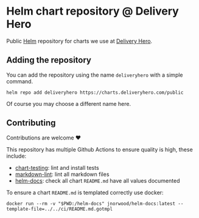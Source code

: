 # Helm chart repository @ Delivery Hero

Public [Helm](https://helm.sh/) repository for charts we use at [Delivery Hero](https://www.deliveryhero.com/).

## Adding the repository

You can add the repository using the name `deliveryhero` with a simple command.

```
helm repo add deliveryhero https://charts.deliveryhero.com/public
```

Of course you may choose a different name here.

## Contributing

Contributions are welcome ❤️

This repository has multiple Github Actions to ensure quality is high, these include:

- [chart-testing](hhttps://github.com/helm/chart-testing): lint and install tests
- [markdown-lint](https://github.com/avto-dev/markdown-lint): lint all markdown files
- [helm-docs](https://github.com/norwoodj/helm-docs): check all chart `README.md` have all values documented

To ensure a chart `README.md` is templated correctly use docker:

```
docker run --rm -v "$PWD:/helm-docs" jnorwood/helm-docs:latest --template-file=../../ci/README.md.gotmpl
```
